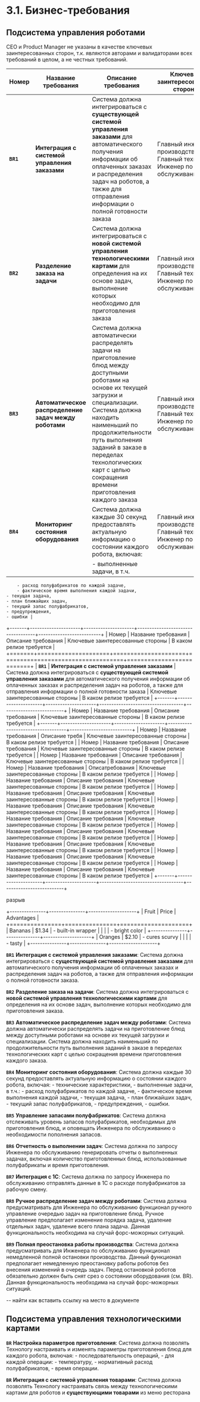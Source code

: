 # 3.1. Бизнес-требования

## Подсистема управления роботами

CEO и Product Manager не указаны в качестве ключевых заинтересованных сторон, т.к. являются авторами и валидаторами всех требований в целом, а не честных требований.

| Номер     | Название требования                                   | Описание требования                                                                                                                                                                                                                                                                                                               | Ключевые заинтересованные стороны                                        | В каком релизе требуется |
|-----------|-------------------------------------------------------|-----------------------------------------------------------------------------------------------------------------------------------------------------------------------------------------------------------------------------------------------------------------------------------------------------------------------------------|--------------------------------------------------------------------------|--------------------------|
| **`BR1`** | **Интеграция с системой управления заказами**         | Система должна интегрироваться с **существующей системой управления заказами** для автоматического получения информации об оплаченных заказах и распределения задач на роботов, а также для отправления информации о полной готовности заказа                                                                                     | Главный инженер производства / Главный технолог, Инженер по обслуживанию | MVP                      |
| **`BR2`** | **Разделение заказа на задачи**                       | Система должна интегрироваться с **новой системой управления технологическими картами** для определения на их основе задач, выполнение которых необходимо для приготовления заказа                                                                                                                                                | Главный инженер производства / Главный технолог, Инженер по обслуживанию | MVP                      |
| **`BR3`** | **Автоматическое распределение задач между роботами** | Система должна автоматически распределять задачи на приготовление блюд между доступными роботами на основе их текущей загрузки и специализации. Система должна находить наименьший по продолжительности путь выполнения заданий в заказе в переделах технологических карт с целью сокращения времени приготовления каждого заказа | Главный инженер производства / Главный технолог, Инженер по обслуживанию | MVP                      |
| **`BR4`** | **Мониторинг состояния оборудования**                 | Система должна каждые 30 секунд предоставлять актуальную информацию о состоянии каждого робота, включая:                                                                                                                                                                                                                          | Главный инженер производства / Главный технолог, Инженер по обслуживанию | MVP                      |
|           |                                                       | - выполненные задачи, в т.ч.                                                                                                                                                                                                                                                                                                      |                                                                          |                          |
        - расход полуфабрикатов по каждой задаче, 
        - фактическое время выполнения каждой задачи,
    - текущая задача,
    - план ближайших задач,
    - текущий запас полуфабрикатов,
    - предупреждения,
    - ошибки | 


+-------+---------------------+---------------------+-----------------------------------+--------------------------+
| Номер | Название требования | Описание требования | Ключевые заинтересованные стороны | В каком релизе требуется |
+=======+=====================+=====================+===================================+==========================+
| **`BR1`** | **Интеграция с системой управления заказами** | Система должна интегрироваться с **существующей системой управления заказами** для автоматического получения информации об оплаченных заказах и распределения задач на роботов, а также для отправления информации о полной готовности заказа | Ключевые заинтересованные стороны | В каком релизе требуется |
+-------+---------------------+---------------------+-----------------------------------+--------------------------+
| Номер | Название требования | Описание требования | Ключевые заинтересованные стороны | В каком релизе требуется |
+-------+---------------------+---------------------+-----------------------------------+--------------------------+
| Номер | Название требования | Описание требя | Ключевые заинтересованные стороны | В каком релизе требуется |
| Номер | Название требования | Описание требования | Ключевые заинтересованные стороны | В каком релизе требуется |
| Номер | Название требования | Описание требования | Ключевые заинтересованные стороны | В каком релизе требуется |
| Номер | Название требования | Описатребования | Ключевые заинтересованные стороны | В каком релизе требуется |
| Номер | Название требования | Описание требования | Ключевые заинтересованные стороны | В каком релизе требуется |
| Номер | Название требования | Описание требования | Ключевые заинтересованные стороны | В каком релизе требуется |
| Номер | Название требования | Описание требования | Ключевые заинтересованные стороны | В каком релизе требуется |
| Номер | Название требования | Описание требования | Ключевые заинтересованные стороны | В каком релизе требуется |
| Номер | Название требования | Описание требования | Ключевые заинтересованные стороны | В каком релизе требуется |
| Номер | Название требования | Описание требования | Ключевые заинтересованные стороны | В каком релизе требуется |
| Номер | Название требования | Описание требования | Ключевые заинтересованные стороны | В каком релизе требуется |
| Номер | Название требования | Описание требования | Ключевые заинтересованные стороны | В каком релизе требуется |
+-------+---------------------+---------------------+-----------------------------------+--------------------------+





разрыв


+---------------+---------------+--------------------+
| Fruit         | Price         | Advantages         |
+===============+===============+====================+
| Bananas       | $1.34         | - built-in wrapper |
|               |               | - bright color     |
+---------------+---------------+--------------------+
| Oranges       | $2.10         | - cures scurvy     |
|               |               | - tasty            |
+---------------+---------------+--------------------+

**`BR1`** **Интеграция с системой управления заказами**: Система должна интегрироваться с **существующей системой управления заказами** для автоматического получения информации об оплаченных заказах и распределения задач на роботов, а также для отправления информации о полной готовности заказа.

**`BR2`** **Разделение заказа на задачи**: Система должна интегрироваться с **новой системой управления технологическими картами** для определения на их основе задач, выполнение которых необходимо для приготовления заказа.

**`BR3`** **Автоматическое распределение задач между роботами**: Система должна автоматически распределять задачи на приготовление блюд между доступными роботами на основе их текущей загрузки и специализации. Система должна находить наименьший по продолжительности путь выполнения заданий в заказе в переделах технологических карт с целью сокращения времени приготовления каждого заказа.

**`BR4`** **Мониторинг состояния оборудования**: Система должна каждые 30 секунд предоставлять актуальную информацию о состоянии каждого робота, включая: 
    - технические характеристики, 
    - выполненные задачи, в т.ч.:
        - расход полуфабрикатов по каждой задаче, 
        - фактическое время выполнения каждой задачи,
    - текущая задача,
    - план ближайших задач,
    - текущий запас полуфабрикатов,
    - предупреждения,
    - ошибки.

**`BR5`** **Управление запасами полуфабрикатов**: Система должна отслеживать уровень запасов полуфабрикатов, необходимых для приготовления блюд, и оповещать Инженера по обслуживанию о необходимости пополнения запасов.

**`BR6`** **Отчетность о выполнении задач**: Система должна по запросу Инженера по обслуживанию генерировать отчеты о выполненных задачах, включая количество приготовленных блюд, использованные полуфабрикаты и время приготовления.

**`BR7`** **Интеграция с 1С**: Система должна по запросу Инженера по обслуживанию отправлять данные в 1С о расходе полуфабрикатов за рабочую смену.

**`BR8`** **Ручное распределение задач между роботами**: Система должна предусматривать для Инженера по обслуживанию функционал ручного управление очередью задач на приготовление блюд. Ручное управление предполагает изменение порядка задача, удаление отдельных задач, удаление всего плана задача. Данная функциональность необходима на случай форс-можорных ситуаций.

**`BR9`** **Полная преостановка работы производства**: Система должна предусматривать для Инженера по обслуживанию функционал немедленной полной остановки производства. Данный функционал предполагает немедленную преостановку работы роботов без внесения изменений в очередь задач. Перед остановкой роботов обязательно должен быть снят срез о состоянии оборудования (см. BR). Данная функциональность необходима на случай форс-можорных ситуаций.

-- найти как вставить ссылку на место в документе


## Подсистема управления технологическими картами

**`BR`** **Настройка параметров приготовления**: Система должна позволять Технологу настраивать и изменять параметры приготовления блюд для каждого робота, включая:
    - последовательность операций,
    - для каждой операции:
        - температуру,
        - нормативный расход полуфабрикатов, 
        - время операции.

**`BR`** **Интеграция с системой управления товарами**: Система должна позволять Технологу настраивать связь между технологическими картами для роботов и **существующими товарами** из меню ресторана

